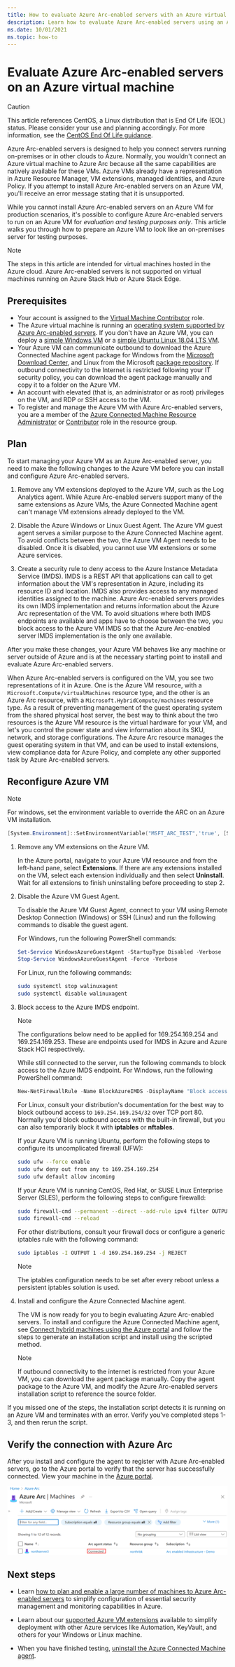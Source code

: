 ```yaml
---
title: How to evaluate Azure Arc-enabled servers with an Azure virtual machine
description: Learn how to evaluate Azure Arc-enabled servers using an Azure virtual machine.
ms.date: 10/01/2021
ms.topic: how-to
---
```


# Evaluate Azure Arc-enabled servers on an Azure virtual machine

> [!CAUTION]
> This article references CentOS, a Linux distribution that is End Of Life (EOL) status. Please consider your use and planning accordingly. For more information, see the [CentOS End Of Life guidance](/azure/virtual-machines/workloads/centos/centos-end-of-life).

Azure Arc-enabled servers is designed to help you connect servers running on-premises or in other clouds to Azure. Normally, you wouldn't connect an Azure virtual machine to Azure Arc because all the same capabilities are natively available for these VMs. Azure VMs already have a representation in Azure Resource Manager, VM extensions, managed identities, and Azure Policy. If you attempt to install Azure Arc-enabled servers on an Azure VM, you'll receive an error message stating that it is unsupported.

While you cannot install Azure Arc-enabled servers on an Azure VM for production scenarios, it's possible to configure Azure Arc-enabled servers to run on an Azure VM for *evaluation and testing purposes only*. This article walks you through how to prepare an Azure VM to look like an on-premises server for testing purposes.

> [!NOTE]
> The steps in this article are intended for virtual machines hosted in the Azure cloud. Azure Arc-enabled servers is not supported on virtual machines running on Azure Stack Hub or Azure Stack Edge.

## Prerequisites

* Your account is assigned to the [Virtual Machine Contributor](../../role-based-access-control/built-in-roles.md#virtual-machine-contributor) role.
* The Azure virtual machine is running an [operating system supported by Azure Arc-enabled servers](prerequisites.md#supported-operating-systems). If you don't have an Azure VM, you can deploy a [simple Windows VM](https://portal.azure.com/#create/Microsoft.Template/uri/https%3a%2f%2fraw.githubusercontent.com%2fAzure%2fazure-quickstart-templates%2fmaster%2fquickstarts%2fmicrosoft.compute%2fvm-simple-windows%2fazuredeploy.json) or a [simple Ubuntu Linux 18.04 LTS VM](https://portal.azure.com/#create/Microsoft.Template/uri/https%3a%2f%2fraw.githubusercontent.com%2fAzure%2fazure-quickstart-templates%2fmaster%2fquickstarts%2fmicrosoft.compute%2fvm-simple-windows%2fazuredeploy.json).
* Your Azure VM can communicate outbound to download the Azure Connected Machine agent package for Windows from the [Microsoft Download Center](https://aka.ms/AzureConnectedMachineAgent), and Linux from the Microsoft [package repository](https://packages.microsoft.com/). If outbound connectivity to the Internet is restricted following your IT security policy, you can download the agent package manually and copy it to a folder on the Azure VM.
* An account with elevated (that is, an administrator or as root) privileges on the VM, and RDP or SSH access to the VM.
* To register and manage the Azure VM with Azure Arc-enabled servers, you are a member of the [Azure Connected Machine Resource Administrator](../../role-based-access-control/built-in-roles.md#azure-connected-machine-resource-administrator) or [Contributor](../../role-based-access-control/built-in-roles.md#contributor) role in the resource group.

## Plan

To start managing your Azure VM as an Azure Arc-enabled server, you need to make the following changes to the Azure VM before you can install and configure Azure Arc-enabled servers.

1. Remove any VM extensions deployed to the Azure VM, such as the Log Analytics agent. While Azure Arc-enabled servers support many of the same extensions as Azure VMs, the Azure Connected Machine agent can't manage VM extensions already deployed to the VM.

2. Disable the Azure Windows or Linux Guest Agent. The Azure VM guest agent serves a similar purpose to the Azure Connected Machine agent. To avoid conflicts between the two, the Azure VM Agent needs to be disabled. Once it is disabled, you cannot use VM extensions or some Azure services.

3. Create a security rule to deny access to the Azure Instance Metadata Service (IMDS). IMDS is a REST API that applications can call to get information about the VM's representation in Azure, including its resource ID and location. IMDS also provides access to any managed identities assigned to the machine. Azure Arc-enabled servers provides its own IMDS implementation and returns information about the Azure Arc representation of the VM. To avoid situations where both IMDS endpoints are available and apps have to choose between the two, you block access to the Azure VM IMDS so that the Azure Arc-enabled server IMDS implementation is the only one available.

After you make these changes, your Azure VM behaves like any machine or server outside of Azure and is at the necessary starting point to install and evaluate Azure Arc-enabled servers.

When Azure Arc-enabled servers is configured on the VM, you see two representations of it in Azure. One is the Azure VM resource, with a `Microsoft.Compute/virtualMachines` resource type, and the other is an Azure Arc resource, with a `Microsoft.HybridCompute/machines` resource type. As a result of preventing management of the guest operating system from the shared physical host server, the best way to think about the two resources is the Azure VM resource is the virtual hardware for your VM, and let's you control the power state and view information about its SKU, network, and storage configurations. The Azure Arc resource manages the guest operating system in that VM, and can be used to install extensions, view compliance data for Azure Policy, and complete any other supported task by Azure Arc-enabled servers.

## Reconfigure Azure VM

> [!NOTE]
> For windows, set the environment variable to override the ARC on an Azure VM installation.
>
> ```powershell
> [System.Environment]::SetEnvironmentVariable("MSFT_ARC_TEST",'true', [System.EnvironmentVariableTarget]::Machine)
> ```

1. Remove any VM extensions on the Azure VM.

   In the Azure portal, navigate to your Azure VM resource and from the left-hand pane, select  **Extensions**. If there are any extensions installed on the VM, select each extension individually and then select **Uninstall**. Wait for all extensions to finish uninstalling before proceeding to step 2.

2. Disable the Azure VM Guest Agent.

   To disable the Azure VM Guest Agent, connect to your VM using Remote Desktop Connection (Windows) or SSH (Linux) and run the following commands to disable the guest agent.

   For Windows, run the following PowerShell commands:

   ```powershell
   Set-Service WindowsAzureGuestAgent -StartupType Disabled -Verbose
   Stop-Service WindowsAzureGuestAgent -Force -Verbose
   ```

   For Linux, run the following commands:

   ```bash
   sudo systemctl stop walinuxagent
   sudo systemctl disable walinuxagent
   ```

3. Block access to the Azure IMDS endpoint.
   > [!NOTE]
   > The configurations below need to be applied for 169.254.169.254 and 169.254.169.253. These are endpoints used for IMDS in Azure and Azure Stack HCI respectively. 

   While still connected to the server, run the following commands to block access to the Azure IMDS endpoint. For Windows, run the following PowerShell command:

   ```powershell
   New-NetFirewallRule -Name BlockAzureIMDS -DisplayName "Block access to Azure IMDS" -Enabled True -Profile Any -Direction Outbound -Action Block -RemoteAddress 169.254.169.254
   ```

   For Linux, consult your distribution's documentation for the best way to block outbound access to `169.254.169.254/32` over TCP port 80. Normally you'd block outbound access with the built-in firewall, but you can also temporarily block it with **iptables** or **nftables**.

   If your Azure VM is running Ubuntu, perform the following steps to configure its uncomplicated firewall (UFW):

   ```bash
   sudo ufw --force enable
   sudo ufw deny out from any to 169.254.169.254
   sudo ufw default allow incoming
   ```

   If your Azure VM is running CentOS, Red Hat, or SUSE Linux Enterprise Server (SLES), perform the following steps to configure firewalld:

   ```bash
   sudo firewall-cmd --permanent --direct --add-rule ipv4 filter OUTPUT 1 -p tcp -d 169.254.169.254 -j REJECT
   sudo firewall-cmd --reload
   ```

   For other distributions, consult your firewall docs or configure a generic iptables rule with the following command:

   ```bash
   sudo iptables -I OUTPUT 1 -d 169.254.169.254 -j REJECT
   ```

   > [!NOTE]
   > The iptables configuration needs to be set after every reboot unless a persistent iptables solution is used.


4. Install and configure the Azure Connected Machine agent.

   The VM is now ready for you to begin evaluating Azure Arc-enabled servers. To install and configure the Azure Connected Machine agent, see [Connect hybrid machines using the Azure portal](onboard-portal.md) and follow the steps to generate an installation script and install using the scripted method.

   > [!NOTE]
   > If outbound connectivity to the internet is restricted from your Azure VM, you can download the agent package manually. Copy the agent package to the Azure VM, and modify the Azure Arc-enabled servers installation script to reference the source folder.

If you missed one of the steps, the installation script detects it is running on an Azure VM and terminates with an error. Verify you've completed steps 1-3, and then rerun the script.

## Verify the connection with Azure Arc

After you install and configure the agent to register with Azure Arc-enabled servers, go to the Azure portal to verify that the server has successfully connected. View your machine in the [Azure portal](https://portal.azure.com).

![A successful server connection](./media/onboard-portal/arc-for-servers-successful-onboard.png)

## Next steps

* Learn [how to plan and enable a large number of machines to Azure Arc-enabled servers](plan-at-scale-deployment.md) to simplify configuration of essential security management and monitoring capabilities in Azure.

* Learn about our [supported Azure VM extensions](manage-vm-extensions.md) available to simplify deployment with other Azure services like Automation, KeyVault, and others for your Windows or Linux machine.

* When you have finished testing, [uninstall the Azure Connected Machine agent](manage-agent.md#uninstall-the-agent).
